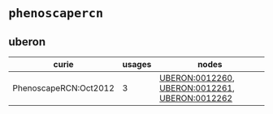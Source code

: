 # `phenoscapercn`

## uberon

| curie                 |   usages | nodes                                                                                                                                                                                             |
|-----------------------|----------|---------------------------------------------------------------------------------------------------------------------------------------------------------------------------------------------------|
| PhenoscapeRCN:Oct2012 |        3 | [UBERON:0012260](http://purl.obolibrary.org/obo/UBERON_0012260), [UBERON:0012261](http://purl.obolibrary.org/obo/UBERON_0012261), [UBERON:0012262](http://purl.obolibrary.org/obo/UBERON_0012262) |


